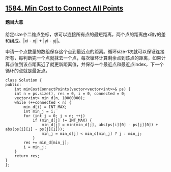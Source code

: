 ## [1584. Min Cost to Connect All Points](https://leetcode.com/problems/min-cost-to-connect-all-points/)

#### 题目大意

给定size个二维点坐标，求可以连接所有点的最短距离，两个点的距离由x和y的差和组成。|xi - xj| + |yi - yj|。

申请一个点数量的数组保存这个点到最近点的距离。循环size-1次就可以保证连接所有，每判断完一个点就抹去一个点，每次循环计算剩余点到该点的距离，如果计算点位到该点距离近了就更新距离值，并保存一个最近点和最近点index，下一个循环的点就是最近点。

```
class Solution {
public:
    int minCostConnectPoints(vector<vector<int>>& ps) {
    int n = ps.size(), res = 0, i = 0, connected = 0;
    vector<int> min_d(n, 10000000);
    while (++connected < n) {
        min_d[i] = INT_MAX;
        int min_j = i;
        for (int j = 0; j < n; ++j)
            if (min_d[j] != INT_MAX) {
                min_d[j] = min(min_d[j], abs(ps[i][0] - ps[j][0]) + abs(ps[i][1] - ps[j][1]));
                min_j = min_d[j] < min_d[min_j] ? j : min_j;
            }
        res += min_d[min_j];
        i = min_j;
    }
    return res;
}
};
```
